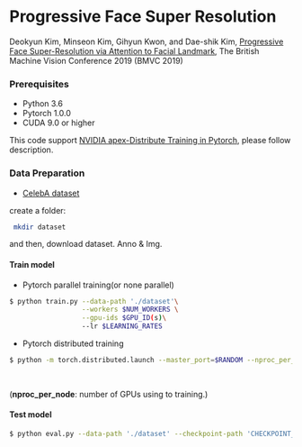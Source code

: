 # Progressive Face Super Resolution
Deokyun Kim, Minseon Kim, Gihyun Kwon, and Dae-shik Kim, [Progressive Face Super-Resolution via Attention to Facial Landmark](https://arxiv.org/abs/1908.08239), The British Machine Vision Conference 2019 (BMVC 2019)


### Prerequisites
* Python 3.6
* Pytorch 1.0.0
* CUDA 9.0 or higher

This code support [NVIDIA apex-Distribute Training in Pytorch](https://github.com/NVIDIA/apex), please follow description. 

### Data Preparation

* [CelebA dataset](http://mmlab.ie.cuhk.edu.hk/projects/CelebA.html)

create a folder:

```bash
 mkdir dataset

```
and then, download dataset. Anno & Img.


#### Train model

* Pytorch parallel training(or none parallel) 
```bash
$ python train.py --data-path './dataset'\
                  --workers $NUM_WORKERS \
                  --gpu-ids $GPU_ID(s)\
                  --lr $LEARNING_RATES

```

* Pytorch distributed training
```bash
$ python -m torch.distributed.launch --master_port=$RANDOM --nproc_per_node=4 train.py --distributed \
                                                                                       --data-path './dataset'\
                                                                                       --lr $LEARNING_RATES
```
(<b>nproc_per_node</b>: number of GPUs using to training.)

#### Test model
```bash
$ python eval.py --data-path './dataset' --checkpoint-path 'CHECKPOINT_PATH/****.ckpt'
```
